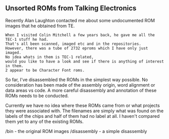 ## Unsorted ROMs from Talking Electronics

Recently Alan Laughton contacted me about some undocumented ROM images that he obtained from TE.

```
When I visited Colin Mitchell a few years back, he gave me all the TEC-1 stuff he had.  
That's all been scanned, imaged etc and in the repositories.  
However, there was a tube of 2732 eproms which I have only just imaged.  
No idea whats in them is TEC-1 related, 
would you like to have a look and see if there is anything of interest in them.  
2 appear to be Character Font roms.
```

So far, I've disassembled the ROMs in the simplest way possible. No consideration has been made of the assembly origin, word alignment or data areas vs code. A more careful disassembly and annotation of these ROMs needs to be conducted.

Currently we have no idea where these ROMs came from or what projects they were associated with. The filenames are simply what was found on the labels of the chips and half of them had no label at all. I haven't compared them yet to any of the existing ROMs.

/bin - the original ROM images
/disassembly - a simple disassembly

